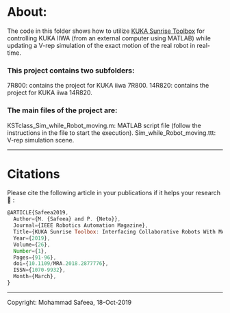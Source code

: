 # About:

The code in this folder shows how to utilize [KUKA Sunrise Toolbox](https://github.com/Modi1987/KST-Kuka-Sunrise-Toolbox) for controlling KUKA IIWA (from an external computer using MATLAB) while updating a V-rep simulation of the exact motion of the real robot in real-time.

### This project contains two subfolders:
7R800: contains the project for KUKA iiwa 7R800.
14R820: contains the project for KUKA iiwa 14R820.

### The main files of the project are:
KSTclass_Sim_while_Robot_moving.m: MATLAB script file (follow the instructions in the file to start the execution).
Sim_while_Robot_moving.ttt: V-rep simulation scene.

--------------------------------------


# Citations

Please cite the following article in your publications if it helps your research :pray: :


```javascript
@ARTICLE{Safeea2019,  
  Author={M. {Safeea} and P. {Neto}},  
  Journal={IEEE Robotics Automation Magazine},  
  Title={KUKA Sunrise Toolbox: Interfacing Collaborative Robots With MATLAB},  
  Year={2019},  
  Volume={26},  
  Number={1},  
  Pages={91-96},  
  doi={10.1109/MRA.2018.2877776},  
  ISSN={1070-9932},  
  Month={March},  
}
```

--------------------------------------

Copyright: Mohammad Safeea, 18-Oct-2019
